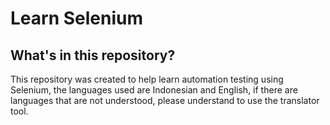 # Learn Selenium

## What's in this repository?
This repository was created to help learn automation testing using Selenium, 
the languages used are Indonesian and English, if there are languages that are not understood, 
please understand to use the translator tool.

